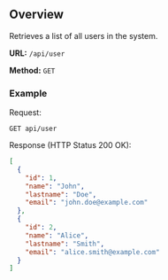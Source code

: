 ## Overview

Retrieves a list of all users in the system.

**URL:** `/api/user`

**Method:** `GET`

### Example

Request:
```
GET api/user
```

Response (HTTP Status 200 OK):  

```json
[
  {
    "id": 1,
    "name": "John",
    "lastname": "Doe",
    "email": "john.doe@example.com"
  },
  {
    "id": 2,
    "name": "Alice",
    "lastname": "Smith",
    "email": "alice.smith@example.com"
  }
]
```


